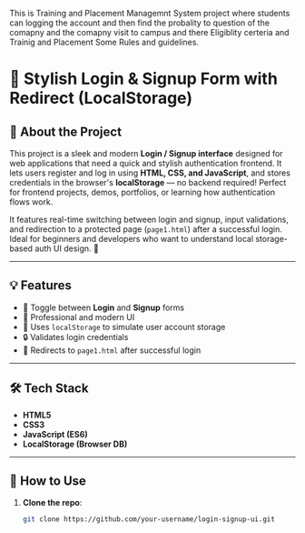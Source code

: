 This is Training and Placement Managemnt System project where students can logging the account and then find the probality to question of the comapny and the comapny visit to campus and there Eligiblity certeria and Trainig and Placement Some Rules and guidelines.
 # 🔐 Stylish Login & Signup Form with Redirect (LocalStorage)

## 📌 About the Project

This project is a sleek and modern **Login / Signup interface** designed for web applications that need a quick and stylish authentication frontend. It lets users register and log in using **HTML, CSS, and JavaScript**, and stores credentials in the browser's **localStorage** — no backend required! Perfect for frontend projects, demos, portfolios, or learning how authentication flows work.

It features real-time switching between login and signup, input validations, and redirection to a protected page (`page1.html`) after a successful login. Ideal for beginners and developers who want to understand local storage-based auth UI design. 🚀

---

## 💡 Features

- 🔁 Toggle between **Login** and **Signup** forms
- 🎨 Professional and modern UI
- 🧠 Uses `localStorage` to simulate user account storage
- 🔒 Validates login credentials
- 🔗 Redirects to `page1.html` after successful login

---

## 🛠️ Tech Stack

- **HTML5**  
- **CSS3**  
- **JavaScript (ES6)**  
- **LocalStorage (Browser DB)**

---

## 🚀 How to Use

1. **Clone the repo**:
   ```bash
   git clone https://github.com/your-username/login-signup-ui.git

